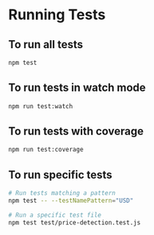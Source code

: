 # Running Tests

## To run all tests

```bash
npm test
```

## To run tests in watch mode

```bash
npm run test:watch
```

## To run tests with coverage

```bash
npm run test:coverage
```

## To run specific tests

```bash
# Run tests matching a pattern
npm test -- --testNamePattern="USD"

# Run a specific test file
npm test test/price-detection.test.js
```
